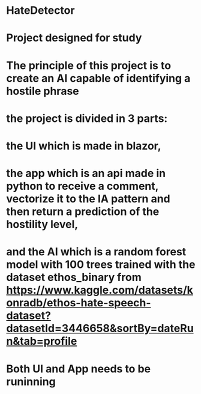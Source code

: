 # HateDetector
# Project designed for study

# The principle of this project is to create an AI capable of identifying a hostile phrase

# the project is divided in 3 parts:
# the UI which is made in blazor,
# the app which is an api made in python to receive a comment, vectorize it to the IA pattern and then return a prediction of the hostility level,
# and the AI which is a random forest model with 100 trees trained with the dataset ethos_binary  from https://www.kaggle.com/datasets/konradb/ethos-hate-speech-dataset?datasetId=3446658&sortBy=dateRun&tab=profile  
# Both UI and App needs to be runinning
